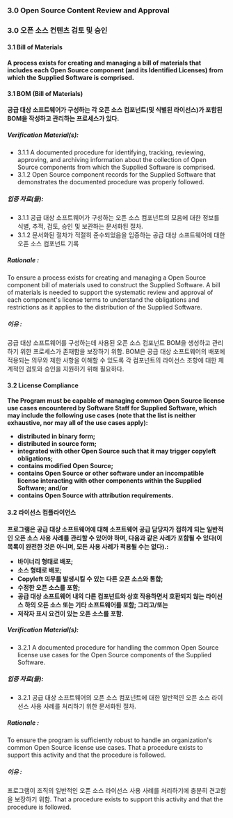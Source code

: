 ### 3.0 Open Source Content Review and Approval

### 3.0 오픈 소스 컨텐츠 검토 및 승인

#### 3.1       Bill of Materials

**A process exists for creating and managing a bill of materials that includes each Open Source component (and its Identified Licenses) from which the Supplied Software is comprised.**

#### 3.1       BOM (Bill of Materials)

**공급 대상 소프트웨어가 구성하는 각 오픈 소스 컴포넌트(및 식별된 라이선스)가 포함된 BOM을 작성하고 관리하는 프로세스가 있다.**


##### Verification Material(s):

- 3.1.1 A documented procedure for identifying, tracking, reviewing, approving, and archiving information about the collection of Open Source components from which the Supplied Software is comprised.
- 3.1.2 Open Source component records for the Supplied Software that demonstrates the documented procedure was properly followed.

##### 입증 자료(들):

- 3.1.1 공급 대상 소프트웨어가 구성하는 오픈 소스 컴포넌트의 모음에 대한 정보를 식별, 추적, 검토, 승인 및 보관하는 문서화된 절차.
- 3.1.2 문서화된 절차가 적절히 준수되었음을 입증하는 공급 대상 소프트웨어에 대한 오픈 소스 컴포넌트 기록

##### Rationale :

To ensure a process exists for creating and managing a Open Source component bill of materials used to construct the Supplied Software. A bill of materials is needed to support the systematic review and approval of each component&#39;s license terms to understand the obligations and restrictions as it applies to the distribution of the Supplied Software.

##### 이유 :

공급 대상 소프트웨어를 구성하는데 사용된 오픈 소스 컴포넌트 BOM을 생성하고 관리하기 위한 프로세스가 존재함을 보장하기 위함. BOM은 공급 대상 소프트웨어의 배포에 적용되는 의무와 제한 사항을 이해할 수 있도록 각 컴포넌트의 라이선스 조항에 대한 체계적인 검토와 승인을 지원하기 위해 필요하다.


#### 3.2          License Compliance

**The Program must be capable of managing common Open Source license use cases encountered by Software Staff for Supplied Software, which may include the following use cases (note that the list is neither exhaustive, nor may all of the use cases apply):**

- **distributed in binary form;**
- **distributed in source form;**
- **integrated with other Open Source such that it may trigger copyleft obligations;**
- **contains modified Open Source;**
- **contains Open Source or other software under an incompatible license interacting with other components within the Supplied Software; and/or**
- **contains Open Source with attribution requirements.**

#### 3.2          라이선스 컴플라이언스

**프로그램은 공급 대상 소프트웨어에 대해 소프트웨어 공급 담당자가 접하게 되는 일반적인 오픈 소스 사용 사례를 관리할 수 있어야 하며, 다음과 같은 사례가 포함될 수 있다(이 목록이 완전한 것은 아니며, 모든 사용 사례가 적용될 수는 없다).:**

- **바이너리 형태로 배포;**
- **소스 형태로 배포;**
- **Copyleft 의무를 발생시킬 수 있는 다른 오픈 소스와 통합;**
- **수정한 오픈 소스를 포함;**
- **공급 대상 소프트웨어 내의 다른 컴포넌트와 상호 작용하면서 호환되지 않는 라이선스 하의 오픈 소스 또는 기타 소프트웨어를 포함; 그리고/또는**
- **저작자 표시 요건이 있는 오픈 소스를 포함.**

##### Verification Material(s):

- 3.2.1 A documented procedure for handling the common Open Source license use cases for the Open Source components of the Supplied Software.

##### 입증 자료(들):

- 3.2.1 공급 대상 소프트웨어의 오픈 소스 컴포넌트에 대한 일반적인 오픈 소스 라이선스 사용 사례를 처리하기 위한 문서화된 절차.

##### Rationale :

To ensure the program is sufficiently robust to handle an organization&#39;s common Open Source license use cases.  That a procedure exists to support this activity and that the procedure is followed.

##### 이유 :

프로그램이 조직의 일반적인 오픈 소스 라이선스 사용 사례를 처리하기에 충분히 견고함을 보장하기 위함. That a procedure exists to support this activity and that the procedure is followed.
